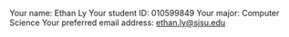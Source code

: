 Your name: Ethan Ly
Your student ID: 010599849
Your major: Computer Science
Your preferred email address: ethan.ly@sjsu.edu
